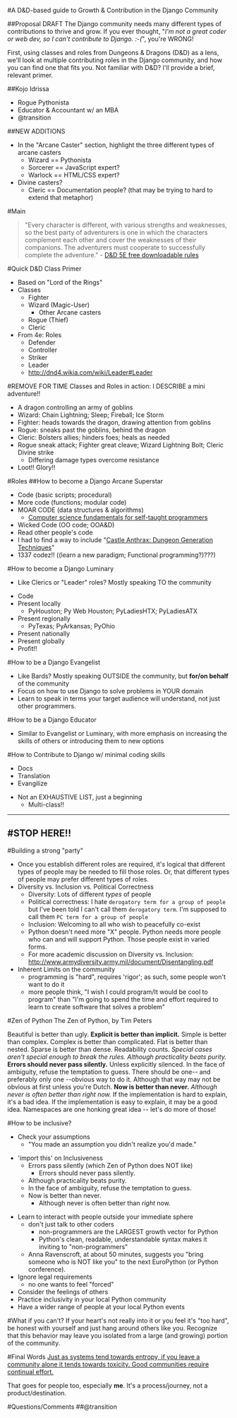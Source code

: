 #A D&D-based guide to Growth & Contribution in the Django Community

##Proposal DRAFT
The Django community needs many different types of contributions to thrive and grow. If you ever thought, "*I'm not a great coder or web dev, so I can't contribute to Django. :-(*", you're WRONG!

First, using classes and roles from Dungeons & Dragons (D&D) as a lens, we'll look at multiple contributing roles in the Django community, and how you can find one that fits you. Not familiar with D&D? I'll provide a brief, relevant primer.

##Kojo Idrissa
-  Rogue Pythonista
-  Educator & Accountant w/ an MBA
-  @transition

##NEW ADDITIONS
-  In the "Arcane Caster" section, highlight the three different types of arcane casters
    +  Wizard == Pythonista
    +  Sorcerer == JavaScript expert?
    +  Warlock == HTML/CSS expert?
-  Divine casters?
    +  Cleric == Documentation people? (that may be trying to hard to extend that metaphor)


#Main
>"Every character is different, with various strengths and weaknesses, so the best party of adventurers is one in which the characters complement each other and cover the weaknesses of their companions. The adventurers must cooperate to successfully complete the adventure." - [D&D 5E free downloadable rules](http://dnd.wizards.com/articles/features/basicrules?x=dnd/basicrules)

#Quick D&D Class Primer
-  Based on "Lord of the Rings"
-  Classes
    -  Fighter
    -  Wizard (Magic-User)
        +  Other Arcane casters
    -  Rogue (Thief)
    -  Cleric
-  From 4e: Roles
    -  Defender
    -  Controller
    -  Striker
    -  Leader
    +  http://dnd4.wikia.com/wiki/Leader#Leader

#REMOVE FOR TIME Classes and Roles in action: I DESCRIBE a mini adventure!!
+  A dragon controlling an army of goblins
+  Wizard: Chain Lightning; Sleep; Fireball; Ice Storm
+  Fighter: heads towards the dragon, drawing attention from goblins
+  Rogue: sneaks past the goblins, behind the dragon
+  Cleric: Bolsters allies; hinders foes; heals as needed
+  Rogue sneak attack; Fighter great cleave; Wizard Lightning Bolt; Cleric Divine strike
    *  Differing damage types overcome resistance
+  Loot!! Glory!!

#Roles
##How to become a Django Arcane Superstar
*  Code (basic scripts; procedural)
*  More code (functions; modular code)
*  MOAR CODE (data structures & algorithms)
    -  [Computer science fundamentals for self-taught programmers](http://pyvideo.org/video/2588/computer-science-fundamentals-for-self-taught-pro)
*  Wicked Code (OO code; OOA&D)
*  Read other people's code
*  I had to find a way to include "[Castle Anthrax: Dungeon Generation Techniques](http://pyvideo.org/video/2582/castle-anthrax-dungeon-generation-techniques)"
*  1337 codez!! ((learn a new paradigm; Functional programming?)???)

#How to become a Django Luminary
+  Like Clerics or "Leader" roles? Mostly speaking TO the community
-  Code
-  Present locally
    +  PyHouston; Py Web Houston; PyLadiesHTX; PyLadiesATX
-  Present regionally
    +  PyTexas; PyArkansas; PyOhio
-  Present nationally
-  Present globally
-  Profit!!

#How to be a Django Evangelist
+  Like Bards? Mostly speaking OUTSIDE the community, but **for/on behalf** of the community
+  Focus on how to use Django to solve problems in YOUR domain
+  Learn to speak in terms your target audience will understand, not just other programmers.

#How to be a Django Educator
-  Similar to Evangelist or Luminary, with more emphasis on increasing the skills of others or introducing them to new options

#How to Contribute to Django w/ minimal coding skills
-  Docs
-  Translation
-  Evangilize
*  Not an EXHAUSTIVE LIST, just a beginning
    -  Multi-class!!

-----
#STOP HERE!!
----

#Building a strong "party"
-  Once you establish different roles are required, it's logical that different types of people may be needed to fill those roles. Or, that different types of people may prefer different types of roles.
-  Diversity vs. Inclusion vs. Political Correctness
    +  Diversity: Lots of different *types* of people
    +  Political correctness: I hate `derogatory term for a group of people` but I've been told I can't call them `derogatory term`. I'm supposed to call them `PC term for a group of people`
    +  Inclusion: Welcoming to all who wish to peacefully co-exist
    +  Python doesn't need more "X" people. Python needs more people who can and will support Python. Those people exist in varied forms.
    +  For more academic discussion on Diversity vs. Inclusion: http://www.armydiversity.army.mil/document/Disentangling.pdf
-  Inherent Limits on the community
    +  programming is "hard", requires 'rigor'; as such, some people won't want to do it
    +  more people think, "I wish I could program/It would be cool to program" than "I'm going to spend the time and effort required to learn to create software that solves a problem"

#Zen of Python
The Zen of Python, by Tim Peters

Beautiful is better than ugly.
**Explicit is better than implicit.**
Simple is better than complex.
Complex is better than complicated.
Flat is better than nested.
Sparse is better than dense.
Readability counts.
*Special cases aren't special enough to break the rules.*
*Although practicality beats purity.*
**Errors should never pass silently.**
Unless explicitly silenced.
In the face of ambiguity, refuse the temptation to guess.
There should be one-- and preferably only one --obvious way to do it.
Although that way may not be obvious at first unless you're Dutch.
**Now is better than never.**
*Although never is often better than *right* now.*
If the implementation is hard to explain, it's a bad idea.
If the implementation is easy to explain, it may be a good idea.
Namespaces are one honking great idea -- let's do more of those!

#How to be inclusive?
-  Check your assumptions
    +  "You made an assumption you didn't realize you'd made."
+  'import this' on Inclusiveness
    -  Errors pass silently (which Zen of Python does NOT like)
        +  Errors should never pass silently.
    -  Although practicality beats purity.
    -  In the face of ambiguity, refuse the temptation to guess.
    -  Now is better than never.
        +  Although never is often better than *right* now.
-  Learn to interact with people outside your immediate sphere
    +  don't just talk to other coders
        +  non-programmers are the LARGEST growth vector for Python
        +  Python's clean, readable, understandable syntax makes it inviting to "non-programmers"
    -  Anna Ravenscroft, at about 50 minutes, suggests you "bring someone who is NOT like you" to the next EuroPython (or Python conference).
-  Ignore legal requirements
    +  no one wants to feel "forced"
-  Consider the feelings of others
-  Practice inclusivity in your local Python community
-  Have a wider range of people at your local Python events

#What if you can't?
If your heart's not really into it or you feel it's "too hard", be honest with yourself and just hang around others like you. Recognize that this behavior may leave you isolated from a large (and growing) portion of the community.

#Final Words
[Just as systems tend towards entropy, if you leave a community alone it tends towards toxicity. Good communities require continual effort.](https://twitter.com/jacobian/status/514104755660914688)

That goes for people too, especially **me**. It's a process/journey, not a product/destination.

#Questions/Comments
##@transition